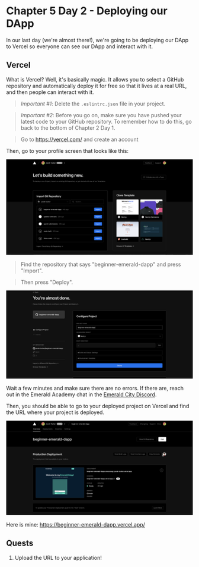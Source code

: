 # Chapter 5 Day 2 - Deploying our DApp

In our last day (we're almost there!), we're going to be deploying our DApp to Vercel so everyone can see our DApp and interact with it.

## Vercel

What is Vercel? Well, it's basically magic. It allows you to select a GitHub repository and automatically deploy it for free so that it lives at a real URL, and then people can interact with it.

> *Important #1*: Delete the `.eslintrc.json` file in your project.

> *Important #2*: Before you go on, make sure you have pushed your latest code to your GitHub repository. To remember how to do this, go back to the bottom of Chapter 2 Day 1.

> Go to https://vercel.com/ and create an account

Then, go to your profile screen that looks like this:

<img src="../images/select-deployment.png" />

> Find the repository that says "beginner-emerald-dapp" and press "Import".

> Then press "Deploy".

<img src="../images/deploy-dapp.png" />

Wait a few minutes and make sure there are no errors. If there are, reach out in the Emerald Academy chat in the <a href="https://discord.gg/emeraldcity" target="_blank">Emerald City Discord</a>.

Then, you should be able to go to your deployed project on Vercel and find the URL where your project is deployed. 

<img src="../images/all-done.png" />

Here is mine: https://beginner-emerald-dapp.vercel.app/

## Quests

1. Upload the URL to your application!